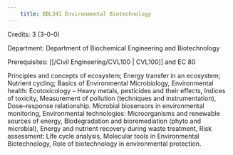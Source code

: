 ```yaml
---
    title: BBL341 Environmental Biotechnology
---
```

Credits: 3 (3-0-0)

Department: Department of Biochemical Engineering and Biotechnology

Prerequisites: [[/Civil Engineering/CVL100 | CVL100]] and EC 80

Principles and concepts of ecosystem; Energy transfer in an ecosystem; Nutrient cycling; Basics of Environmental Microbiology, Environmental health: Ecotoxicology – Heavy metals, pesticides and their effects, Indices of toxicity, Measurement of pollution (techniques and instrumentation), Dose–response relationship. Microbial biosensors in environmental monitoring, Environmental technologies: Microorganisms and renewable sources of energy, Biodegradation and bioremediation (phyto and microbial), Energy and nutrient recovery during waste treatment, Risk assessment: Life cycle analysis, Molecular tools in Environmental Biotechnology, Role of biotechnology in environmental protection.